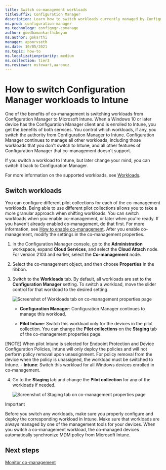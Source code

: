 ```yaml
---
title: Switch co-management workloads
titleSuffix: Configuration Manager
description: Learn how to switch workloads currently managed by Configuration Manager to Microsoft Intune.
ms.prod: configuration-manager
ms.technology: configmgr-comanage
author: gowdhamankarthikeyan
ms.author: gokarthi
manager: apoorvseth
ms.date: 10/05/2021
ms.topic: how-to
ms.localizationpriority: medium
ms.collection: tier3
ms.reviewer: mstewart,aaroncz 
---
```


# How to switch Configuration Manager workloads to Intune

One of the benefits of co-management is switching workloads from Configuration Manager to Microsoft Intune. When a Windows 10 or later device has the Configuration Manager client and is enrolled to Intune, you get the benefits of both services. You control which workloads, if any, you switch the authority from Configuration Manager to Intune. Configuration Manager continues to manage all other workloads, including those workloads that you don't switch to Intune, and all other features of Configuration Manager that co-management doesn't support.

If you switch a workload to Intune, but later change your mind, you can switch it back to Configuration Manager.

For more information on the supported workloads, see [Workloads](workloads.md).

## Switch workloads 
<!--3555750 FKA 1357954 -->
You can configure different pilot collections for each of the co-management workloads. Being able to use different pilot collections allows you to take a more granular approach when shifting workloads. You can switch workloads when you enable co-management, or later when you're ready. If you haven't already enabled co-management, do that first. For more information, see [How to enable co-management](how-to-enable.md). After you enable co-management, modify the settings in the co-management properties.

1. In the Configuration Manager console, go to the **Administration** workspace, expand **Cloud Services**, and select the **Cloud Attach** node. For version 2103 and earlier, select the **Co-management** node.
1. Select the co-management object, and then choose **Properties** in the ribbon.  
1. Switch to the **Workloads** tab. By default, all workloads are set to the **Configuration Manager** setting. To switch a workload, move the slider control for that workload to the desired setting.  

    ![Screenshot of Workloads tab on co-management properties page](media/3555750-co-management-workloads-tab.png)

    - **Configuration Manager**: Configuration Manager continues to manage this workload.  

    - **Pilot Intune**: Switch this workload only for the devices in the pilot collection. You can change the **Pilot collections** on the **Staging** tab of the co-management properties page.

[!NOTE] When pilot Intune is selected for Endpoint Protection and Device Configuration Policies, Intune will only deploy the policies and will not perform policy removal upon unassignment. For policy removal from the device when the policy is unassigned, the workload must be switched to Intune.
    - **Intune**: Switch this workload for all Windows devices enrolled in co-management.  

4. Go to the **Staging** tab and change the **Pilot collection** for any of the workloads if needed.
  
   ![Screenshot of Staging tab on co-management properties page](media/3555750-co-management-staging-tab.png)

> [!Important]  
> Before you switch any workloads, make sure you properly configure and deploy the corresponding workload in Intune. Make sure that workloads are always managed by one of the management tools for your devices. When you switch a co-management workload, the co-managed devices automatically synchronize MDM policy from Microsoft Intune. <!--7087526-->


## Next steps

[Monitor co-management](how-to-monitor.md)
